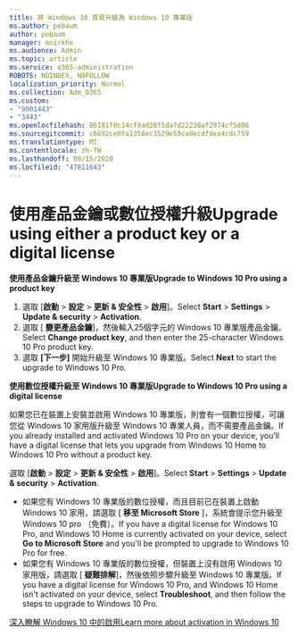 ```yaml
---
title: 將 Windows 10 首頁升級為 Windows 10 專業版
ms.author: pebaum
author: pebaum
manager: mnirkhe
ms.audience: Admin
ms.topic: article
ms.service: o365-administration
ROBOTS: NOINDEX, NOFOLLOW
localization_priority: Normal
ms.collection: Adm_O365
ms.custom:
- "9001443"
- "3443"
ms.openlocfilehash: 86181f0c14cf9ad20f5da7d22238af2974cf5d06
ms.sourcegitcommit: c6692ce0fa1358ec3529e59ca0ecdfdea4cdc759
ms.translationtype: MT
ms.contentlocale: zh-TW
ms.lasthandoff: 09/15/2020
ms.locfileid: "47811643"
---
```

# <a name="upgrade-using-either-a-product-key-or-a-digital-license"></a><span data-ttu-id="579de-102">使用產品金鑰或數位授權升級</span><span class="sxs-lookup"><span data-stu-id="579de-102">Upgrade using either a product key or a digital license</span></span>

<span data-ttu-id="579de-103">**使用產品金鑰升級至 Windows 10 專業版**</span><span class="sxs-lookup"><span data-stu-id="579de-103">**Upgrade to Windows 10 Pro using a product key**</span></span>

1. <span data-ttu-id="579de-104">選取 [**啟動**  >  **設定**  >  **更新 & 安全性**  >  **啟用**]。</span><span class="sxs-lookup"><span data-stu-id="579de-104">Select **Start** > **Settings** > **Update & security** > **Activation**.</span></span>
2. <span data-ttu-id="579de-105">選取 [ **變更產品金鑰**]，然後輸入25個字元的 Windows 10 專業版產品金鑰。</span><span class="sxs-lookup"><span data-stu-id="579de-105">Select **Change product key**, and then enter the 25-character Windows 10 Pro product key.</span></span>
3. <span data-ttu-id="579de-106">選取 **[下一步]** 開始升級至 Windows 10 專業版。</span><span class="sxs-lookup"><span data-stu-id="579de-106">Select **Next** to start the upgrade to Windows 10 Pro.</span></span>

<span data-ttu-id="579de-107">**使用數位授權升級至 Windows 10 專業版**</span><span class="sxs-lookup"><span data-stu-id="579de-107">**Upgrade to Windows 10 Pro using a digital license**</span></span>

<span data-ttu-id="579de-108">如果您已在裝置上安裝並啟用 Windows 10 專業版，則會有一個數位授權，可讓您從 Windows 10 家用版升級至 Windows 10 專業人員，而不需要產品金鑰。</span><span class="sxs-lookup"><span data-stu-id="579de-108">If you already installed and activated Windows 10 Pro on your device, you’ll have a digital license that lets you upgrade from Windows 10 Home to Windows 10 Pro without a product key.</span></span>

<span data-ttu-id="579de-109">選取 [**啟動**  >  **設定**  >  **更新 & 安全性**  >  **啟用**]。</span><span class="sxs-lookup"><span data-stu-id="579de-109">Select **Start** > **Settings** > **Update & security** > **Activation**.</span></span>

- <span data-ttu-id="579de-110">如果您有 Windows 10 專業版的數位授權，而且目前已在裝置上啟動 Windows 10 家用，請選取 [ **移至 Microsoft Store** ]，系統會提示您升級至 Windows 10 pro （免費）。</span><span class="sxs-lookup"><span data-stu-id="579de-110">If you have a digital license for Windows 10 Pro, and Windows 10 Home is currently activated on your device, select **Go to Microsoft Store** and you'll be prompted to upgrade to Windows 10 Pro for free.</span></span>
- <span data-ttu-id="579de-111">如果您有 Windows 10 專業版的數位授權，但裝置上沒有啟用 Windows 10 家用版，請選取 [ **疑難排解**]，然後依照步驟升級至 Windows 10 專業版。</span><span class="sxs-lookup"><span data-stu-id="579de-111">If you have a digital license for Windows 10 Pro, and Windows 10 Home isn't activated on your device, select **Troubleshoot**, and then follow the steps to upgrade to Windows 10 Pro.</span></span>

[<span data-ttu-id="579de-112">深入瞭解 Windows 10 中的啟用</span><span class="sxs-lookup"><span data-stu-id="579de-112">Learn more about activation in Windows 10</span></span>](https://support.microsoft.com/help/12440)